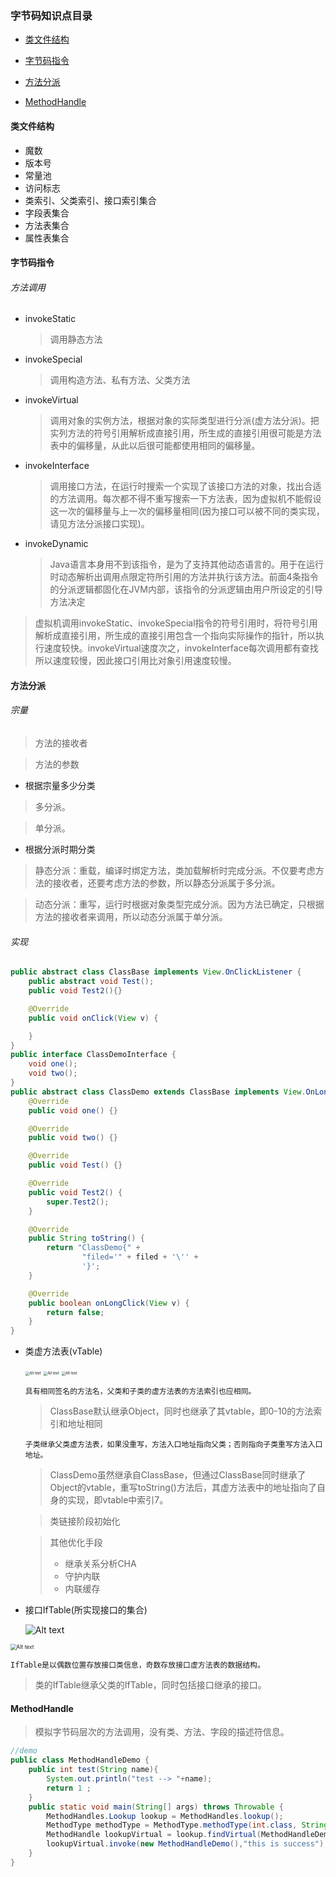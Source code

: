 ### 字节码知识点目录

* [类文件结构](#struct)
* [字节码指令](#instruction)

* [方法分派](#dispatch)

* [MethodHandle](#methodHandle)

#### <span id="struct">类文件结构</spna>

* 魔数
* 版本号
* 常量池
* 访问标志
* 类索引、父类索引、接口索引集合
* 字段表集合
* 方法表集合
* 属性表集合

#### <span id="instruction">字节码指令</span>

###### 方法调用

* invokeStatic

  > 调用静态方法

* invokeSpecial

  > 调用构造方法、私有方法、父类方法

* invokeVirtual

  > 调用对象的实例方法，根据对象的实际类型进行分派(虚方法分派)。把实列方法的符号引用解析成直接引用，所生成的直接引用很可能是方法表中的偏移量，从此以后很可能都使用相同的偏移量。

* invokeInterface

  > 调用接口方法，在运行时搜索一个实现了该接口方法的对象，找出合适的方法调用。每次都不得不重写搜索一下方法表，因为虚拟机不能假设这一次的偏移量与上一次的偏移量相同(因为接口可以被不同的类实现，请见方法分派接口实现)。

* invokeDynamic

  > Java语言本身用不到该指令，是为了支持其他动态语言的。用于在运行时动态解析出调用点限定符所引用的方法并执行该方法。前面4条指令的分派逻辑都固化在JVM内部，该指令的分派逻辑由用户所设定的引导方法决定

> 虚拟机调用invokeStatic、invokeSpecial指令的符号引用时，将符号引用解析成直接引用，所生成的直接引用包含一个指向实际操作的指针，所以执行速度较快。invokeVirtual速度次之，invokeInterface每次调用都有查找所以速度较慢，因此接口引用比对象引用速度较慢。

#### <span id="dispatch">方法分派</span>

###### 宗量

> 方法的接收者

> 方法的参数

* 根据宗量多少分类

> 多分派。

> 单分派。

* 根据分派时期分类

> 静态分派：重载，编译时绑定方法，类加载解析时完成分派。不仅要考虑方法的接收者，还要考虑方法的参数，所以静态分派属于多分派。

> 动态分派：重写，运行时根据对象类型完成分派。因为方法已确定，只根据方法的接收者来调用，所以动态分派属于单分派。

###### 实现

```java
public abstract class ClassBase implements View.OnClickListener {
    public abstract void Test();
    public void Test2(){}

    @Override
    public void onClick(View v) {

    }
}
public interface ClassDemoInterface {
    void one();
    void two();
}
public abstract class ClassDemo extends ClassBase implements View.OnLongClickListener, ClassDemoInterface {
    @Override
    public void one() {}

    @Override
    public void two() {}

    @Override
    public void Test() {}

    @Override
    public void Test2() {
        super.Test2();
    }

    @Override
    public String toString() {
        return "ClassDemo{" +
                "filed='" + filed + '\'' +
                '}';
    }

    @Override
    public boolean onLongClick(View v) {
        return false;
    }
}
```

* 类虚方法表(vTable)

  <img src="object-vtable.png" alt="Alt text" style="zoom:40%;" />

   <img src="classbase-vtable.png" alt="Alt text" style="zoom:40%;" />

  <img src="classdemo-vtable.png" alt="Alt text" style="zoom:40%;" />

  `具有相同签名的方法名，父类和子类的虚方法表的方法索引也应相同。`

  > ClassBase默认继承Object，同时也继承了其vtable，即0-10的方法索引和地址相同

  `子类继承父类虚方法表，如果没重写，方法入口地址指向父类；否则指向子类重写方法入口地址。`

  > ClassDemo虽然继承自ClassBase，但通过ClassBase同时继承了Object的vtable，重写toString()方法后，其虚方法表中的地址指向了自身的实现，即vtable中索引7。

  > 类链接阶段初始化

  > 其他优化手段
  >
  > * 继承关系分析CHA
  > * 守护内联
  > * 内联缓存

* 接口IfTable(所实现接口的集合)
  
  <img src="classbase-iftable.png" alt="Alt text" style="zoom:100%;" />

<img src="classdemo-iftable.png" alt="Alt text" style="zoom:60%;" />

`IfTable是以偶数位置存放接口类信息，奇数存放接口虚方法表的数据结构。`

> 类的IfTable继承父类的IfTable，同时包括接口继承的接口。

#### <span id="methodHandle">MethodHandle</span>

> 模拟字节码层次的方法调用，没有类、方法、字段的描述符信息。

```java
//demo
public class MethodHandleDemo {
    public int test(String name){
        System.out.println("test --> "+name);
        return 1 ;
    }
    public static void main(String[] args) throws Throwable {
        MethodHandles.Lookup lookup = MethodHandles.lookup();
        MethodType methodType = MethodType.methodType(int.class, String.class);
        MethodHandle lookupVirtual = lookup.findVirtual(MethodHandleDemo.class, "test", methodType);
        lookupVirtual.invoke(new MethodHandleDemo(),"this is success");
    }
}
```